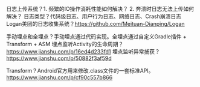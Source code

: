 

日志上传系统？1. 频繁的IO操作消耗性能如何解决？ 2. 奔溃时日志无法上传如何解决？
日志类型？代码级日志、用户行为日志、网络日志、Crash崩溃日志
Logan美团的日志收集系统？https://github.com/Meituan-Dianping/Logan


手动埋点和全埋点？手动埋点通过代码实现。全埋点通过自定义Gradle插件 + Transform + ASM
埋点监听Activity的生命周期？https://www.jianshu.com/p/16ed4d233fd1
埋点监听异常捕获？https://www.jianshu.com/p/50882f3af59d


Transform？Android官方用来修改.class文件的一套标准API。https://www.jianshu.com/p/cf90c557b866